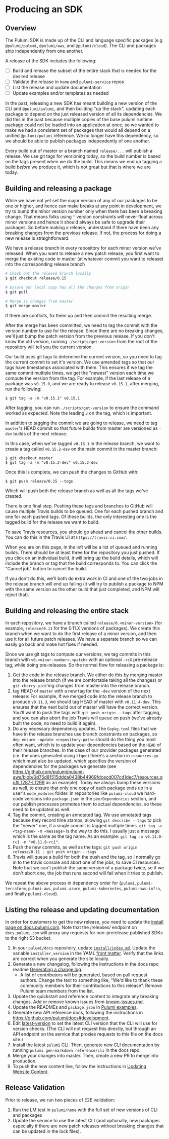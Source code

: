 # Producing an SDK

## Overview

The Pulumi SDK is made up of the CLI and language specific packages (e.g `@pulumi/pulumi`, `@pulumi/aws`, and `@pulumi/cloud`).  The CLI and packages ship independently from one another.

A release of the SDK includes the following:
- [ ] Build and release the subset of the entire stack that is needed for the desired release
- [ ] Validate the release in `home` and `pulumi-service` repos
- [ ] List the release and update documentation
- [ ] Update examples and/or templates as needed

In the past, releasing a new SDK has meant building a new version of the CLI and `@pulumi/pulumi`, and then building "up the stack", updating each package to depend on the just released version of all its dependencies. We did this in the past because multiple copies of the base pulumi runtime package could not be loaded into an application at once, so we wanted to make we had a consistent set of packages that would all depend on a unified `@pulumi/pulumi` reference.  We no longer have this dependency, so we should be able to publish packages independently of one another.

Every build out of master or a branch named `release/...` will publish a release.  We use git tags for versioning today, so the build number is based on the tags present when we do the build. This means we end up tagging a build *before* we produce it, which is not great but that is where we are today.

## Building and releasing a package

While we have not yet set the major version of any of our packages to be one or higher, and hence can make breaks at any point in development, we try to bump the minor version number only when there has been a breaking change. That means folks using `^` version constraints will never float across minor versions and hence it should always be safe to upgrade their packages. So before making a release, understand if there have been any breaking changes from the previous release. If not, the process for doing a new release is straightforward.

We have a release branch in every repository for each minor version we've released. When you want to release a new patch release, you first want to merge the existing code in master (at whatever commit you want to release) into the corresponding release branch

```sh
# Check out the release branch locally
$ git checkout release/0.15

# Ensure our local copy has all the changes from origin
$ git pull

# Merge is changes from master
$ git merge master
```

If there are conflicts, fix them up and then commit the resulting merge.

After the merge has been committed, we need to tag the commit with the version number to use for the release. Since there are no breaking changes, we'll just bump the patch version from the previous release. If you don't know the old version, running `./scripts/get-version` from the root of the repository will tell you the current version.

Our build uses git tags to determine the current version, so you need to tag the current commit to set it's version. We use amended tags so that our tags have timestamps associated with them. This ensures if we tag the same commit multiple times, we get the "newest" version each time we compute the version from the tag. For example, if the last release of a package was `v0.15.0`, and we are ready to release `v0.15.1`, after merging, run the following:

```
$ git tag -a -m "v0.15.1" v0.15.1
```

After tagging, you can run `./scripts/get-version` to ensure the command worked as expected. Note the leading `v` on the tag, which is important.

In addition to tagging the commit we are going to release, we need to tag `master`'s HEAD commit so that future builds from master are versioned as `-dev` builds of the next release.

In this case, when we've tagged `v0.15.1` in the release branch, we want to create a tag called `v0.15.2-dev` on the main commit in the master branch:

```
$ git checkout master
$ git tag -a -m "v0.15.2-dev" v0.15.2-dev
```

Once this is complete, we can push the changes to GitHub with:

```
$ git push release/0.15 --tags
```

Which will push both the release branch as well as all the tags we've created.

There is one final step. Pushing these tags and branches to GitHub will cause multiple Travis builds to be queued.  One for each pushed branch and one for each pushed tags.  Of these builds, the only interesting one is the tagged build for the release we want to build.

To save Travis resources, you should go ahead and cancel the other builds. You can do this in the Travis UI at  `https://travis-ci.com/`. 

When you are on this page, in the left will be a list of queued and running builds. There should be at least three for the repository you just pushed. If you click on an individual build, it will bring up the build details, which will include the branch or tag that the build corresponds to. You can click the "Cancel job" button to cancel the build.

If you don't do this, we'll both do extra work in CI and one of the two jobs in the release branch will end up failing (it will try to publish a package to NPM with the same version as the other build that just completed, and NPM will reject that).

## Building and releasing the entire stack

In each repository, we have a branch called `release/0.<minor-version>` (for example, `release/0.11` for the 0.11.X versions of packages).  We create this branch when we want to do the first release of a minor version, and then use it for all future patch releases.  We have a separate branch so we can easily go back and make hot fixes if needed.

Since we use git tags to compute our versions, we tag commits in this branch with `v0.<minor-number>.<patch>` with an optional `-rcX` pre-release tag, while doing pre-releases.  So the normal flow for releasing a package is:

1. Get the code in the release branch.  We either do this by merging master into the release branch (if we are comfortable taking all the changes) or `git cherry-pick`'ing changes from master into the release branch.
2. tag HEAD of `master` with a new tag for the `-dev` version of the next release:  For example, If we merged code into the release branch to produce `v0.11.3`, we should tag HEAD of master with `v0.11.4-dev`.  This ensures that the next build out of master will have the correct version.  You'll want to push the tags with `git push origin --tags` after tagging, and you can also abort the job Travis will queue on push (we've already built the code, no need to build it again).
3. Do any necessary dependency updates.  The `Gopkg.toml` files that we have in the release branches use branch constraints on packages, so `dep ensure -update <repository-path>` should do the thing you most often want, which is to update your dependencies based on the `HEAD` of their release branches.  In the case of our provider packages generated (i.e. the ones generated using `tfgen`) there's a section in `resources.go` which must also be updated, which specifies the version of dependencies for the packages we generate (see https://github.com/pulumi/pulumi-aws/blob/0d75d81515ddda0438b44969fdcecd007cd1dec7/resources.go#L1287-L1299 as an example).  Today we always bump these versions as well, to ensure that only one copy of each package ends up in a user's `node_modules` folder.  In repositories like `pulumi-cloud` we hard-code versions into `package.json` in the `peerDependencies` section, and our publish processes promotes them to actual dependencies, so these need to be updated as well.
4. Tag the commit, creating an annotated tag.  We use annotated tags because they record time stamps, allowing `git describe --tags` to pick the "newer" one, if a single commit is tagged multiple times.  `git tag -a <tag-name> -m <message>` is the way to do this.  I usually just a message which is the same as the tag name.  As an example: `git tag -a v0.11.0-rc1 -m "v0.11.0-rc1"`.
5. Push the new commits, as well as the tags: `git push origin release/0.11 ; git push origin --tags`
6. Travis will queue a build for both the push and the tag, so I normally go in to the travis console and abort one of the jobs, to save CI resources.  Note that we can't publish the same version of a package twice, so if we don't abort one, the job that runs second will fail when it tries to publish.

We repeat the above process in dependency order for {`pulumi`, `pulumi-terraform`, `pulumi-aws`, `pulumi-azure`, `pulumi-kubernetes`, `pulumi-aws-infra`, and finally `pulumi-cloud`}.

## Listing the release and updating documentation

In order for customers to get the new release, you need to update the [install page on docs.pulumi.com](https://docs.pulumi.com/install/). Note that the /releases/ endpoint on `docs.pulumi.com` will proxy any requests for non-prerelease published SDKs to the right S3 bucket.

1. In your `pulumi/docs` repository, update [`install/index.md`](https://github.com/pulumi/docs/blob/master/install/index.md). Update the variable `installer_version` in the YAML [front matter](https://jekyllrb.com/docs/frontmatter/). Verify that the links are correct when you generate the site locally.
1. Generate a new changelog, following the instructions in the docs repo readme [Generating a change log](https://github.com/pulumi/docs#generating-a-change-log). 
   - A list of contributors will be generated, based on pull request authors. Change the text to something like, "We'd like to thank these  community members for their contributions to this release". Remove Pulumi team members from the list.
1. Update the quickstart and reference content to integrate any breaking changes. Add or remove known issues from [known-issues.md](https://github.com/pulumi/docs/blob/master/reference/known-issues.md).
1. Update the READMEs and `package.json` in [Pulumi examples](https://github.com/pulumi/examples). 
1. Generate new API reference docs, following the instructions in https://github.com/pulumi/docs#development. 
1. Edit [latest-version](https://github.com/pulumi/docs/blob/master/latest-version) to set the latest CLI version that the CLI will use for version checks. (The CLI will not request this directly, but through an API endpoint on the service that proxies requests to this file on the docs site.)
1. Install the latest `pulumi` CLI. Then, generate new CLI documentation by running `pulumi gen-markdown reference/cli` in the docs repo. 
1. Merge your changes into master. Then, create a new PR to merge into production.
1. To push the new content live, follow the instructions in [Updating Website Content](https://github.com/pulumi/home/wiki/Updating-the-Docs-Website#updating-website-content).

## Release Validation

Prior to release, we run two pieces of E2E validation:
1. Run the LM test in `pulumi/home` with the full set of new versions of CLI and packages
2. Update the service to use the latest CLI (and optionally, new packages especially if there are new patch releases without breaking changes that can be updated in the lock files).